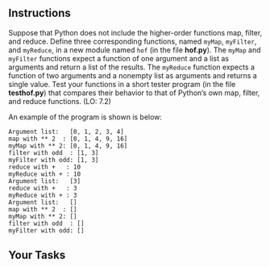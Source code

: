 ## Instructions

Suppose that Python does not include the higher-order functions map, filter, and reduce. Define three corresponding functions, named `myMap`, `myFilter`, and `myReduce`, in a new module named `hof` (in the file **hof.py**). The `myMap` and `myFilter` functions expect a function of one argument and a list as arguments and return a list of the results. The `myReduce` function expects a function of two arguments and a nonempty list as arguments and returns a single value. Test your functions in a short tester program (in the file **testhof.py**) that compares their behavior to that of Python’s own map, filter, and reduce functions. (LO: 7.2)

An example of the program is shown is below:

```
Argument list:   [0, 1, 2, 3, 4]
map with ** 2  : [0, 1, 4, 9, 16]
myMap with ** 2: [0, 1, 4, 9, 16]
filter with odd  : [1, 3]
myFilter with odd: [1, 3]
reduce with +   : 10
myReduce with + : 10
Argument list:   [3]
reduce with +   : 3
myReduce with + : 3
Argument list:   []
map with ** 2  : []
myMap with ** 2: []
filter with odd  : []
myFilter with odd: []
```

## Your Tasks
